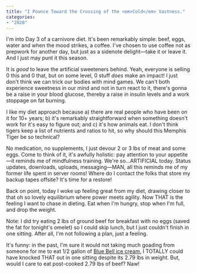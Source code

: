 ```yaml
---
title: "I Pounce Toward the Crossing of the <em>Cold</em> Vastness."
categories:
- "2020"
---
```


I'm into Day 3 of a carnivore diet.  It's been remarkably simple: beef, eggs, water and when the mood strikes, a coffee.  I've chosen to use coffee not as prepwork for another day, but just as a sidenote delight—take it or leave it.  And I just may punt it this season.

It is *good* to leave the artificial sweeteners behind.   Yeah, everyone is selling 0 this and 0 that, but on some level, 0 stuff *does* make an impact!  I just don't think we can trick our bodies with mind games.  We can't both experience sweetness in our mind and not in turn react to it, there's gonna be a raise in your blood glucose, thereby a raise in insulin levels and a work stoppage on fat burning. 

I like my diet approach because a) there are real people who have been on it for 10+ years; b) it's remarkably straightforward when something doesn't work for it's easy to figure out; and c) it's how animals eat.  I don't think tigers keep a list of nutrients and ratios to hit, so why should this Memphis Tiger be so technical?  

No medication, no supplements, I just devour 2 or 3 lbs of meat and some eggs.  Come to think of it, it's awfully holistic: pay attention to your appetite—it reminds me of mindfulness training.  We're so...ARTIFICIAL today.  Status updates, downloads, uploads, messaging—MAN, all this reminds me of my former life spent in server rooms!  Where do I contact the folks that store my backup tapes offsite?  It's time for a restore! 

Back on point, today I woke up feeling great from my diet, drawing closer to that oh so lovely equilibrium where power meets agility.  Now THAT is the feeling I want to chase in dieting.  Eat when I'm hungry, stop when I'm full, and drop the weight.

Note:  I did try eating 2 lbs of ground beef for breakfast with no eggs (saved the fat for tonight's omelet) so I could skip lunch, but I just couldn't finish in one sitting.  After all, I'm not following a plan, just a feeling.

It's funny: in the past, I'm sure it would not taking much goading from someone for me to eat 1/2 gallon of [Blue Bell ice cream.](https://www.bluebell.com/)  I TOTALLY could have knocked THAT out in one sitting despite its 2.79 lbs in weight.  But, would I care to eat post-cooked 2.79 lbs of beef? Naw! 




 


